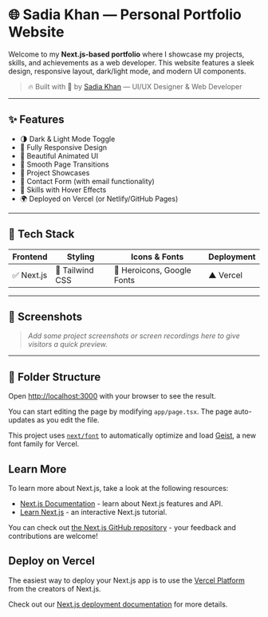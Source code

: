 # 🌐 Sadia Khan — Personal Portfolio Website

Welcome to my **Next.js-based portfolio** where I showcase my projects, skills, and achievements as a web developer. This website features a sleek design, responsive layout, dark/light mode, and modern UI components.

> 🔥 Built with 💖 by [Sadia Khan](#) — UI/UX Designer & Web Developer

---

## ✨ Features

- 🌗 Dark & Light Mode Toggle
- 📱 Fully Responsive Design
- 🎨 Beautiful Animated UI
- 🔄 Smooth Page Transitions
- 📁 Project Showcases
- 📧 Contact Form (with email functionality)
- 🧠 Skills with Hover Effects
- 🌍 Deployed on Vercel (or Netlify/GitHub Pages)

---

## 🚀 Tech Stack

| Frontend | Styling | Icons & Fonts | Deployment |
|----------|---------|----------------|------------|
| ✅ Next.js | 🎨 Tailwind CSS | 🌟 Heroicons, Google Fonts | ▲ Vercel |

---

## 📸 Screenshots

> _Add some project screenshots or screen recordings here to give visitors a quick preview._

---

## 📂 Folder Structure


Open [http://localhost:3000](http://localhost:3000) with your browser to see the result.

You can start editing the page by modifying `app/page.tsx`. The page auto-updates as you edit the file.

This project uses [`next/font`](https://nextjs.org/docs/app/building-your-application/optimizing/fonts) to automatically optimize and load [Geist](https://vercel.com/font), a new font family for Vercel.

## Learn More

To learn more about Next.js, take a look at the following resources:

- [Next.js Documentation](https://nextjs.org/docs) - learn about Next.js features and API.
- [Learn Next.js](https://nextjs.org/learn) - an interactive Next.js tutorial.

You can check out [the Next.js GitHub repository](https://github.com/vercel/next.js) - your feedback and contributions are welcome!

## Deploy on Vercel

The easiest way to deploy your Next.js app is to use the [Vercel Platform](https://vercel.com/new?utm_medium=default-template&filter=next.js&utm_source=create-next-app&utm_campaign=create-next-app-readme) from the creators of Next.js.

Check out our [Next.js deployment documentation](https://nextjs.org/docs/app/building-your-application/deploying) for more details.
